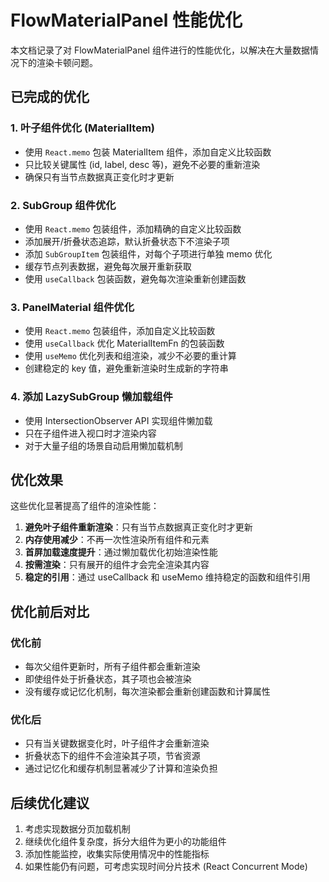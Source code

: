 # FlowMaterialPanel 性能优化

本文档记录了对 FlowMaterialPanel 组件进行的性能优化，以解决在大量数据情况下的渲染卡顿问题。

## 已完成的优化

### 1. 叶子组件优化 (MaterialItem)
- 使用 `React.memo` 包装 MaterialItem 组件，添加自定义比较函数
- 只比较关键属性 (id, label, desc 等)，避免不必要的重新渲染
- 确保只有当节点数据真正变化时才更新

### 2. SubGroup 组件优化
- 使用 `React.memo` 包装组件，添加精确的自定义比较函数
- 添加展开/折叠状态追踪，默认折叠状态下不渲染子项
- 添加 `SubGroupItem` 包装组件，对每个子项进行单独 memo 优化
- 缓存节点列表数据，避免每次展开重新获取
- 使用 `useCallback` 包装函数，避免每次渲染重新创建函数

### 3. PanelMaterial 组件优化
- 使用 `React.memo` 包装组件，添加自定义比较函数
- 使用 `useCallback` 优化 MaterialItemFn 的包装函数
- 使用 `useMemo` 优化列表和组渲染，减少不必要的重计算
- 创建稳定的 key 值，避免重新渲染时生成新的字符串

### 4. 添加 LazySubGroup 懒加载组件
- 使用 IntersectionObserver API 实现组件懒加载
- 只在子组件进入视口时才渲染内容
- 对于大量子组的场景自动启用懒加载机制

## 优化效果
这些优化显著提高了组件的渲染性能：
1. **避免叶子组件重新渲染**：只有当节点数据真正变化时才更新
2. **内存使用减少**：不再一次性渲染所有组件和元素
3. **首屏加载速度提升**：通过懒加载优化初始渲染性能
4. **按需渲染**：只有展开的组件才会完全渲染其内容
5. **稳定的引用**：通过 useCallback 和 useMemo 维持稳定的函数和组件引用

## 优化前后对比

### 优化前
- 每次父组件更新时，所有子组件都会重新渲染
- 即使组件处于折叠状态，其子项也会被渲染
- 没有缓存或记忆化机制，每次渲染都会重新创建函数和计算属性

### 优化后
- 只有当关键数据变化时，叶子组件才会重新渲染
- 折叠状态下的组件不会渲染其子项，节省资源
- 通过记忆化和缓存机制显著减少了计算和渲染负担

## 后续优化建议
1. 考虑实现数据分页加载机制
2. 继续优化组件复杂度，拆分大组件为更小的功能组件
3. 添加性能监控，收集实际使用情况中的性能指标
4. 如果性能仍有问题，可考虑实现时间分片技术 (React Concurrent Mode) 